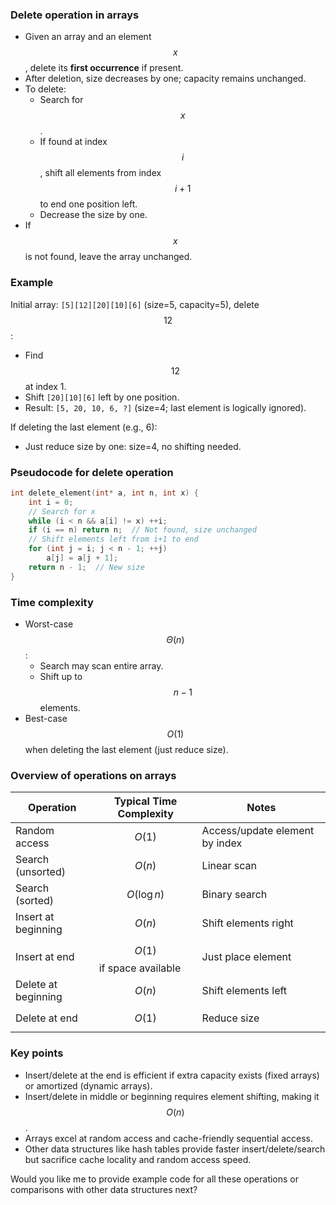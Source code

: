 ### Delete operation in arrays
- Given an array and an element $$x$$, delete its **first occurrence** if present.
- After deletion, size decreases by one; capacity remains unchanged.
- To delete:
  - Search for $$x$$.
  - If found at index $$i$$, shift all elements from index $$i+1$$ to end one position left.
  - Decrease the size by one.
- If $$x$$ is not found, leave the array unchanged.

### Example
Initial array: `[5][12][20][10][6]` (size=5, capacity=5), delete $$12$$:

- Find $$12$$ at index 1.
- Shift `[20][10][6]` left by one position.
- Result: `[5, 20, 10, 6, ?]` (size=4; last element is logically ignored).

If deleting the last element (e.g., 6):

- Just reduce size by one: size=4, no shifting needed.

### Pseudocode for delete operation
```cpp
int delete_element(int* a, int n, int x) {
    int i = 0;
    // Search for x
    while (i < n && a[i] != x) ++i;
    if (i == n) return n;  // Not found, size unchanged
    // Shift elements left from i+1 to end
    for (int j = i; j < n - 1; ++j)
        a[j] = a[j + 1];
    return n - 1;  // New size
}
```

### Time complexity
- Worst-case $$\Theta(n)$$:
  - Search may scan entire array.
  - Shift up to $$n-1$$ elements.
- Best-case $$O(1)$$ when deleting the last element (just reduce size).

### Overview of operations on arrays
| Operation           | Typical Time Complexity               | Notes                              |
|---------------------|-------------------------------------|----------------------------------|
| Random access       | $$O(1)$$                           | Access/update element by index   |
| Search (unsorted)    | $$O(n)$$                           | Linear scan                      |
| Search (sorted)      | $$O(\log n)$$                      | Binary search                    |
| Insert at beginning  | $$O(n)$$                           | Shift elements right             |
| Insert at end        | $$O(1)$$ if space available        | Just place element               |
| Delete at beginning  | $$O(n)$$                           | Shift elements left              |
| Delete at end        | $$O(1)$$                          | Reduce size                     |

### Key points
- Insert/delete at the end is efficient if extra capacity exists (fixed arrays) or amortized (dynamic arrays).
- Insert/delete in middle or beginning requires element shifting, making it $$O(n)$$.
- Arrays excel at random access and cache-friendly sequential access.
- Other data structures like hash tables provide faster insert/delete/search but sacrifice cache locality and random access speed.

Would you like me to provide example code for all these operations or comparisons with other data structures next?